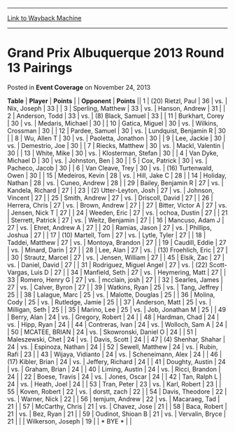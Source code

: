 
---
[Link to Wayback Machine](https://web.archive.org/web/20210612203116/https://magic.wizards.com/en/articles/archive/event-coverage/grand-prix-albuquerque-2013-round-13-pairings-2013-11-24)

[_metadata_:description]:- "TablePlayerPoints OpponentPoints 1(20) Rietzl, Paul 36vs.Nix, Joseph 33 3Sperling, Matthew 33vs.Hanson, Andrew 31 2Anderson, Todd 33vs.(8) Black, Samuel 33 11Burkhart, Corey 30vs.Medaris, Michael 30 10Gatica, Miguel 30vs.Wilkins, Crossman 30 12Pardee, Samuel 30vs.Lundquist, Benjamin R 30 8Wu, Allen T 30vs.Paoletta, Jonathon 30 9Lee, Jackie 30vs.Demestrio, Joe 30 7Riecks,"
[_metadata_:generator]:- "Drupal 7 (http://drupal.org)"
[_metadata_:node]:- "437361"
[_metadata_:publish_date]:- "2013-11-24"
[_metadata_:source]:- "div-main-content"
[_metadata_:title]:- "Grand Prix Albuquerque 2013 Round 13 Pairings"
[_metadata_:wayback_capture_timestamp]:- "2021-06-12 20:31:16"
[_metadata_:wayback_raw_url]:- "https://web.archive.org/web/20210612203116id_/https://magic.wizards.com/en/articles/archive/event-coverage/grand-prix-albuquerque-2013-round-13-pairings-2013-11-24"
[_metadata_:wayback_url]:- "https://magic.wizards.com/en/articles/archive/event-coverage/grand-prix-albuquerque-2013-round-13-pairings-2013-11-24"
---


Grand Prix Albuquerque 2013 Round 13 Pairings
=============================================



 Posted in **Event Coverage**
 on November 24, 2013 












 **Table** | **Player** | **Points** |  | **Opponent** | **Points** ||  1 | (20) Rietzl, Paul |  36 | vs. | Nix, Joseph |  33 |
|  3 | Sperling, Matthew |  33 | vs. | Hanson, Andrew |  31 |
|  2 | Anderson, Todd |  33 | vs. | (8) Black, Samuel |  33 |
|  11 | Burkhart, Corey |  30 | vs. | Medaris, Michael |  30 |
|  10 | Gatica, Miguel |  30 | vs. | Wilkins, Crossman |  30 |
|  12 | Pardee, Samuel |  30 | vs. | Lundquist, Benjamin R |  30 |
|  8 | Wu, Allen T |  30 | vs. | Paoletta, Jonathon |  30 |
|  9 | Lee, Jackie |  30 | vs. | Demestrio, Joe |  30 |
|  7 | Riecks, Matthew |  30 | vs. | Mackl, Valentin |  30 |
|  13 | White, Mike |  30 | vs. | Klosterman, Stefan |  30 |
|  4 | Van Dyke, Michael D |  30 | vs. | Johnston, Ben |  30 |
|  5 | Cox, Patrick |  30 | vs. | Pacheco, Jacob |  30 |
|  6 | Van Cleave, Trey |  30 | vs. | (16) Turtenwald, Owen |  30 |
|  15 | Medeiros, Kevin |  28 | vs. | Hill, Jake C |  28 |
|  14 | Holiday, Nathan |  28 | vs. | Cuneo, Andrew |  28 |
|  29 | Bailey, Benjamin R |  27 | vs. | Kandela, Richard |  27 |
|  23 | (2) Utter-Leyton, Josh |  27 | vs. | Johnson, Vincent |  27 |
|  25 | Smith, Andrew |  27 | vs. | Driscoll, David |  27 |
|  26 | Herrera, Chris |  27 | vs. | Brown, Andrew |  27 |
|  27 | Bitter, Victor A |  27 | vs. | Jensen, Nick T |  27 |
|  24 | Weeden, Eric |  27 | vs. | ochoa, Dustin |  27 |
|  21 | Sterrett, Patrick |  27 | vs. | Weitz, Benjamin |  27 |
|  16 | Mancuso, Adam J |  27 | vs. | Ehret, Andrew A |  27 |
|  20 | Ramias, Jason |  27 | vs. | Phillips, Joshua |  27 |
|  17 | (10) Martell, Tom |  27 | vs. | Lytle, Tyler |  27 |
|  18 | Taddei, Matthew |  27 | vs. | Montoya, Brandon |  27 |
|  19 | Caudill, Eddie |  27 | vs. | Minard, Darin |  27 |
|  28 | Lee, Alan |  27 | vs. | (13) Froehlich, Eric |  27 |
|  30 | Strautz, Marcel |  27 | vs. | Jensen, William |  27 |
|  45 | Elsik, Zac |  27 | vs. | Daniel, David |  27 |
|  31 | Rodriguez, Miguel Angel |  27 | vs. | (22) Scott-Vargas, Luis D |  27 |
|  34 | Manfield, Seth |  27 | vs. | Heymering, Matt |  27 |
|  33 | Romero, Henry G |  27 | vs. | mcclain, josh |  27 |
|  32 | Searles, James |  27 | vs. | Calver, Byron |  27 |
|  39 | Watkins, Ryan |  25 | vs. | Tang, Jeffrey |  25 |
|  38 | Lalague, Marc |  25 | vs. | Malotte, Douglas |  25 |
|  36 | Molina, Cody |  25 | vs. | Rutledge, Jamie |  25 |
|  37 | Anderson, Matt |  25 | vs. | Milligan, Seth |  25 |
|  35 | Marino, Lee |  25 | vs. | Job, Jonathan M |  25 |
|  49 | Berry, Alan |  24 | vs. | Gregory, Robert |  24 |
|  48 | Hardman, Chad |  24 | vs. | Hipp, Ryan |  24 |
|  44 | Contreras, Ivan |  24 | vs. | Wolloch, Sam A |  24 |
|  50 | MCATEE, BRIAN |  24 | vs. | Skowronski, Daniel O |  24 |
|  51 | Maleszewski, Chet |  24 | vs. | Davis, Scott |  24 |
|  47 | (4) Shenhar, Shahar |  24 | vs. | Espinoza, Nathan |  24 |
|  52 | Sewell, Matthew |  24 | vs. | Rubin, Rafi |  23 |
|  43 | Wijaya, Vidianto |  24 | vs. | Scheneimann, Alex |  24 |
|  46 | (17) Kibler, Brian |  24 | vs. | Jeffery, Richard |  24 |
|  41 | Doughty, Austin |  24 | vs. | Graham, Brian |  24 |
|  40 | Liming, Austin |  24 | vs. | Ricci, Brandon |  24 |
|  22 | Boese, Travis |  24 | vs. | Jones, Oscar |  24 |
|  42 | Tan, Ralph L |  24 | vs. | Heath, Joel |  24 |
|  53 | Tran, Peter |  23 | vs. | Karl, Robert |  23 |
|  55 | Koven, Robert |  22 | vs. | dorstt, zach |  22 |
|  54 | Davis, Theodore |  22 | vs. | Warner, Nick |  22 |
|  56 | temjum, Andrew |  22 | vs. | Macaraeg, Tad |  21 |
|  57 | McCarthy, Chris |  21 | vs. | Chavez, Jose |  21 |
|  58 | Baca, Robert |  21 | vs. | Bez, Ryan |  21 |
|  59 | Oudinot, Shioan B |  21 | vs. | Vervalin, Bryce |  21 |
|  | Wilkerson, Joseph |  19 |  | \* BYE \* |  |







